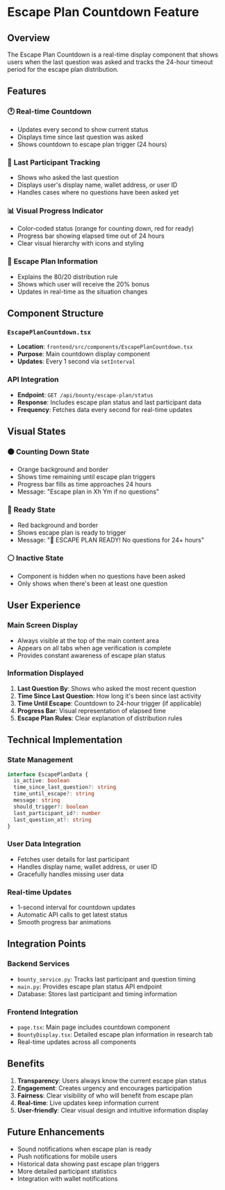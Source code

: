 # Escape Plan Countdown Feature

## Overview

The Escape Plan Countdown is a real-time display component that shows users when the last question was asked and tracks the 24-hour timeout period for the escape plan distribution.

## Features

### 🕐 **Real-time Countdown**
- Updates every second to show current status
- Displays time since last question was asked
- Shows countdown to escape plan trigger (24 hours)

### 👤 **Last Participant Tracking**
- Shows who asked the last question
- Displays user's display name, wallet address, or user ID
- Handles cases where no questions have been asked yet

### 📊 **Visual Progress Indicator**
- Color-coded status (orange for counting down, red for ready)
- Progress bar showing elapsed time out of 24 hours
- Clear visual hierarchy with icons and styling

### 🎯 **Escape Plan Information**
- Explains the 80/20 distribution rule
- Shows which user will receive the 20% bonus
- Updates in real-time as the situation changes

## Component Structure

### `EscapePlanCountdown.tsx`
- **Location**: `frontend/src/components/EscapePlanCountdown.tsx`
- **Purpose**: Main countdown display component
- **Updates**: Every 1 second via `setInterval`

### API Integration
- **Endpoint**: `GET /api/bounty/escape-plan/status`
- **Response**: Includes escape plan status and last participant data
- **Frequency**: Fetches data every second for real-time updates

## Visual States

### 🟠 **Counting Down State**
- Orange background and border
- Shows time remaining until escape plan triggers
- Progress bar fills as time approaches 24 hours
- Message: "Escape plan in Xh Ym if no questions"

### 🔴 **Ready State**
- Red background and border
- Shows escape plan is ready to trigger
- Message: "🚨 ESCAPE PLAN READY! No questions for 24+ hours"

### ⚪ **Inactive State**
- Component is hidden when no questions have been asked
- Only shows when there's been at least one question

## User Experience

### **Main Screen Display**
- Always visible at the top of the main content area
- Appears on all tabs when age verification is complete
- Provides constant awareness of escape plan status

### **Information Displayed**
1. **Last Question By**: Shows who asked the most recent question
2. **Time Since Last Question**: How long it's been since last activity
3. **Time Until Escape**: Countdown to 24-hour trigger (if applicable)
4. **Progress Bar**: Visual representation of elapsed time
5. **Escape Plan Rules**: Clear explanation of distribution rules

## Technical Implementation

### **State Management**
```typescript
interface EscapePlanData {
  is_active: boolean
  time_since_last_question?: string
  time_until_escape?: string
  message: string
  should_trigger?: boolean
  last_participant_id?: number
  last_question_at?: string
}
```

### **User Data Integration**
- Fetches user details for last participant
- Handles display name, wallet address, or user ID
- Gracefully handles missing user data

### **Real-time Updates**
- 1-second interval for countdown updates
- Automatic API calls to get latest status
- Smooth progress bar animations

## Integration Points

### **Backend Services**
- `bounty_service.py`: Tracks last participant and question timing
- `main.py`: Provides escape plan status API endpoint
- Database: Stores last participant and timing information

### **Frontend Integration**
- `page.tsx`: Main page includes countdown component
- `BountyDisplay.tsx`: Detailed escape plan information in research tab
- Real-time updates across all components

## Benefits

1. **Transparency**: Users always know the current escape plan status
2. **Engagement**: Creates urgency and encourages participation
3. **Fairness**: Clear visibility of who will benefit from escape plan
4. **Real-time**: Live updates keep information current
5. **User-friendly**: Clear visual design and intuitive information display

## Future Enhancements

- Sound notifications when escape plan is ready
- Push notifications for mobile users
- Historical data showing past escape plan triggers
- More detailed participant statistics
- Integration with wallet notifications
